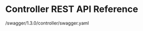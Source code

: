 # Controller REST API Reference

<swagger-ui>
  /swagger/1.3.0/controller/swagger.yaml
</swagger-ui>
